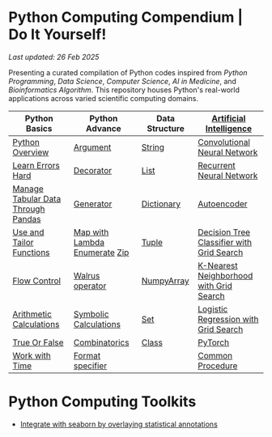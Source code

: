 # Python Computing Compendium | Do It Yourself!

*Last updated: 26 Feb 2025*

Presenting a curated compilation of Python codes inspired from *Python Programming*, *Data Science*, *Computer Science*, *AI in Medicine*, and *Bioinformatics Algorithm*. This repository houses Python's real-world applications across varied scientific computing domains. 

| Python Basics | Python Advance | Data Structure | [Artificial Intelligence](https://github.com/SciComp8/Python_Programming/tree/main/Artificial_Intelligence) | 
|----------|----------|----------|----------|
| [Python Overview](Python_Overview.ipynb) | [Argument](Utilities/Argument.py) | [String](Utilities/String) | [Convolutional Neural Network](Artificial_Intelligence/AI_Medicine/Programing_Assignment3.ipynb) | 
| [Learn Errors Hard](*Learn_Errors.md) | [Decorator](Utilities/Decorator.py) | [List](Utilities/List) | [Recurrent Neural Network](Artificial_Intelligence/AI_Medicine/Recurrent_Neural_Network.ipynb) | 
| [Manage Tabular Data Through Pandas](Utilities/pandas) | [Generator](Utilities/Generator.py) | [Dictionary](Utilities/Dictionary) | [Autoencoder](Artificial_Intelligence/AI_Medicine/Autoencoder) | 
| [Use and Tailor Functions](Utilities/Function) | [Map with Lambda](https://github.com/SciComp8/Python_Programming/blob/main/Utilities/Function/Lambda_Function.py#L37)  [Enumerate](Utilities/Tuple/Enumerate_Position.py)  [Zip](https://github.com/SciComp8/Python_Programming/blob/main/Utilities/Tuple/zip.py) | [Tuple](Utilities/Tuple) | [Decision Tree Classifier with Grid Search](Artificial_Intelligence/Machine_Learning/Decision_Tree_Mortality.ipynb) | 
| [Flow Control](Utilities/Flow_Control) | [Walrus operator](Utilities/Operator/:=.py) | [NumpyArray](Utilities/NumPy) | [K-Nearest Neighborhood with Grid Search](Artificial_Intelligence/AI_Medicine/Programing_Assignment1.ipynb) | 
| [Arithmetic Calculations](Utilities/Math/Number) | [Symbolic Calculations](Utilities/Symbolic_Computation.py) | [Set](Utilities/Set) | [Logistic Regression with Grid Search](Artificial_Intelligence/Machine_Learning/Logistic_Regression_Mortality.ipynb) | 
| [True Or False](Utilities/Operator/Boolean_Operator.py) | [Combinatorics](Utilities/Python_Combinatorics.ipynb) | [Class](Utilities/Class) | [PyTorch](Artificial_Intelligence/PyTorch) | 
| [Work with Time](https://github.com/SciComp8/Python_Programming/tree/main/Utilities/Date) | [Format specifier](https://github.com/SciComp8/Python_Programming/blob/main/Utilities/String/1_Format_String.py#L30) | | [Common Procedure](https://github.com/SciComp8/Python_Programming/tree/main/Artificial_Intelligence)



# Python Computing Toolkits
- [Integrate with seaborn by overlaying statistical annotations](https://github.com/trevismd/statannotations)


